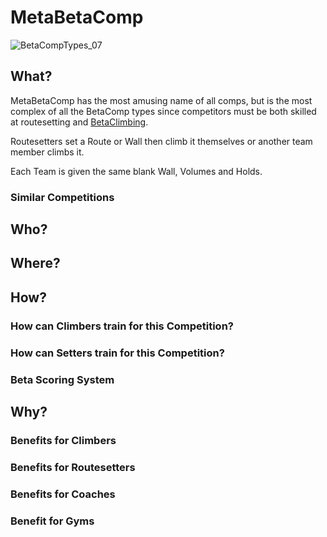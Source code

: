 # MetaBetaComp

![BetaCompTypes_07](/BetaCompTypes_07.png)

## What?

MetaBetaComp has the most amusing name of all comps, but is the most complex of all the BetaComp types since competitors must be both skilled at routesetting and [BetaClimbing](/guide/What/WhatBeta).

Routesetters set a Route or Wall then climb it themselves or another team member climbs it.

Each Team is given the same blank Wall, Volumes and Holds. 
### Similar Competitions

## Who?


## Where?

## How?

### How can Climbers train for this Competition?

### How can Setters train for this Competition?

### Beta Scoring System

## Why?

### Benefits for Climbers

### Benefits for Routesetters

### Benefits for Coaches

### Benefit for Gyms 